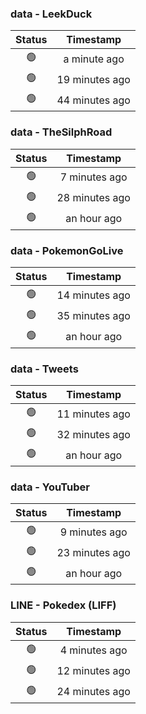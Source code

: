 ### data - LeekDuck
| Status | Timestamp |
|:------:|:---------:|
| 🟢 | a minute ago |
| 🟢 | 19 minutes ago |
| 🟢 | 44 minutes ago |

### data - TheSilphRoad
| Status | Timestamp |
|:------:|:---------:|
| 🟢 | 7 minutes ago |
| 🟢 | 28 minutes ago |
| 🟢 | an hour ago |

### data - PokemonGoLive
| Status | Timestamp |
|:------:|:---------:|
| 🟢 | 14 minutes ago |
| 🟢 | 35 minutes ago |
| 🟢 | an hour ago |

### data - Tweets
| Status | Timestamp |
|:------:|:---------:|
| 🟢 | 11 minutes ago |
| 🟢 | 32 minutes ago |
| 🟢 | an hour ago |

### data - YouTuber
| Status | Timestamp |
|:------:|:---------:|
| 🟢 | 9 minutes ago |
| 🟢 | 23 minutes ago |
| 🟢 | an hour ago |

### LINE - Pokedex (LIFF)
| Status | Timestamp |
|:------:|:---------:|
| 🟢 | 4 minutes ago |
| 🟢 | 12 minutes ago |
| 🟢 | 24 minutes ago |

